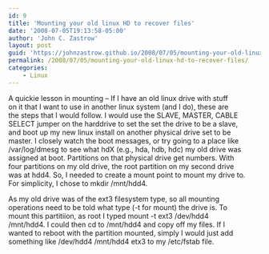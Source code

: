 ```yaml
---
id: 9
title: 'Mounting your old linux HD to recover files'
date: '2008-07-05T19:13:58-05:00'
author: 'John C. Zastrow'
layout: post
guid: 'https://johnzastrow.github.io/2008/07/05/mounting-your-old-linux-hd-to-recover-files/'
permalink: /2008/07/05/mounting-your-old-linux-hd-to-recover-files/
categories:
    - Linux
---
```


A quickie lesson in mounting – If I have an old linux drive with stuff  
on it that I want to use in another linux system (and I do), these are  
the steps that I would follow. I would use the SLAVE, MASTER, CABLE  
SELECT jumper on the harddrive to set the set the drive to be a slave,  
and boot up my new linux install on another physical drive set to be  
master. I closely watch the boot messages, or try going to a place like  
/var/log/dmesg to see what hdX (e.g., hda, hdb, hdc) my old drive was  
assigned at boot. Partitions on that physical drive get numbers. With  
four partitions on my old drive, the root partition on my second drive  
was at hdd4. So, I needed to create a mount point to mount my drive to.  
For simplicity, I chose to mkdir /mnt/hdd4.

As my old drive was of the ext3 filesystem type, so all mounting  
operations need to be told what type (-t for mount) the drive is. To  
mount this partitiion, as root I typed mount -t ext3 /dev/hdd4  
/mnt/hdd4. I could then cd to /mnt/hdd4 and copy off my files. If I  
wanted to reboot with the partition mounted, simply I would just add  
something like /dev/hdd4 /mnt/hdd4 etx3 to my /etc/fstab file.